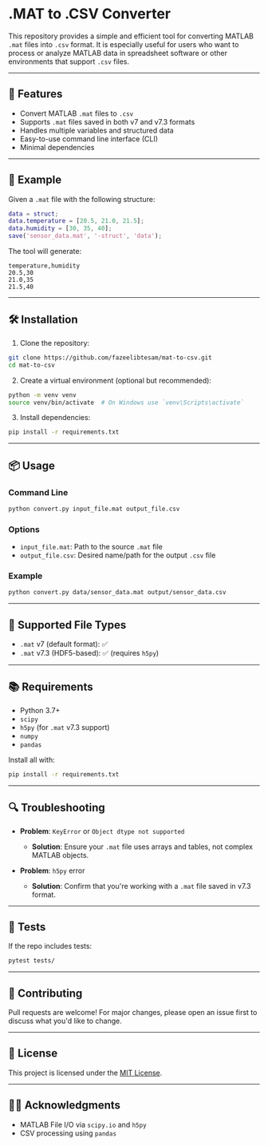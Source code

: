 # .MAT to .CSV Converter

This repository provides a simple and efficient tool for converting MATLAB `.mat` files into `.csv` format. It is especially useful for users who want to process or analyze MATLAB data in spreadsheet software or other environments that support `.csv` files.

---

## 🚀 Features

- Convert MATLAB `.mat` files to `.csv`
- Supports `.mat` files saved in both v7 and v7.3 formats
- Handles multiple variables and structured data
- Easy-to-use command line interface (CLI)
- Minimal dependencies

---

## 📁 Example

Given a `.mat` file with the following structure:

```matlab
data = struct;
data.temperature = [20.5, 21.0, 21.5];
data.humidity = [30, 35, 40];
save('sensor_data.mat', '-struct', 'data');
````

The tool will generate:

```csv
temperature,humidity
20.5,30
21.0,35
21.5,40
```

---

## 🛠 Installation

1. Clone the repository:

```bash
git clone https://github.com/fazeelibtesam/mat-to-csv.git
cd mat-to-csv
```

2. Create a virtual environment (optional but recommended):

```bash
python -m venv venv
source venv/bin/activate  # On Windows use `venv\Scripts\activate`
```

3. Install dependencies:

```bash
pip install -r requirements.txt
```

---

## 📦 Usage

### Command Line

```bash
python convert.py input_file.mat output_file.csv
```

### Options

* `input_file.mat`: Path to the source `.mat` file
* `output_file.csv`: Desired name/path for the output `.csv` file

### Example

```bash
python convert.py data/sensor_data.mat output/sensor_data.csv
```

---

## 🧩 Supported File Types

* `.mat` v7 (default format): ✅
* `.mat` v7.3 (HDF5-based): ✅ (requires `h5py`)

---

## 📚 Requirements

* Python 3.7+
* `scipy`
* `h5py` (for `.mat` v7.3 support)
* `numpy`
* `pandas`

Install all with:

```bash
pip install -r requirements.txt
```

---

## 🔍 Troubleshooting

* **Problem**: `KeyError` or `Object dtype not supported`

  * **Solution**: Ensure your `.mat` file uses arrays and tables, not complex MATLAB objects.
* **Problem**: `h5py` error

  * **Solution**: Confirm that you're working with a `.mat` file saved in v7.3 format.

---

## 🧪 Tests

If the repo includes tests:

```bash
pytest tests/
```

---

## 🤝 Contributing

Pull requests are welcome! For major changes, please open an issue first to discuss what you'd like to change.

---

## 📄 License

This project is licensed under the [MIT License](LICENSE).

---

## 🙋‍♂️ Acknowledgments

* MATLAB File I/O via `scipy.io` and `h5py`
* CSV processing using `pandas`

```

